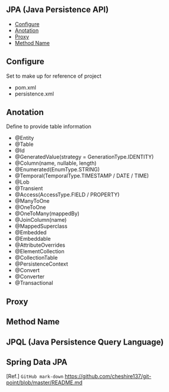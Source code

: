 ## JPA (Java Persistence API)
  
- [Configure](#configure)
- [Anotation](#anotation)
- [Proxy](#proxy)
- [Method Name](#method-name)
  
## Configure
Set to make up for reference of project
- pom.xml
- persistence.xml  
  
## Anotation
Define to provide table information
- @Entity
- @Table
- @Id
- @GeneratedValue(strategy = GenerationType.IDENTITY)
- @Column(name, nullable, length)
- @Enumerated(EnumType.STRING)
- @Temporal(TemporalType.TIMESTAMP / DATE / TIME)
- @Lob
- @Transient
- @Access(AccessType.FIELD / PROPERTY)
- @ManyToOne
- @OneToOne
- @OneToMany(mappedBy)
- @JoinColumn(name)
- @MappedSuperclass
- @Embedded
- @Embeddable
- @AttributeOverrides
- @ElementCollection
- @CollectionTable
- @PersistenceContext
- @Convert
- @Converter
- @Transactional
  
## Proxy  

## Method Name
  
## JPQL (Java Persistence Query Language)
  
## Spring Data JPA
  
  
  
[Ref.] `GitHub mark-down` https://github.com/cheshire137/git-point/blob/master/README.md  
